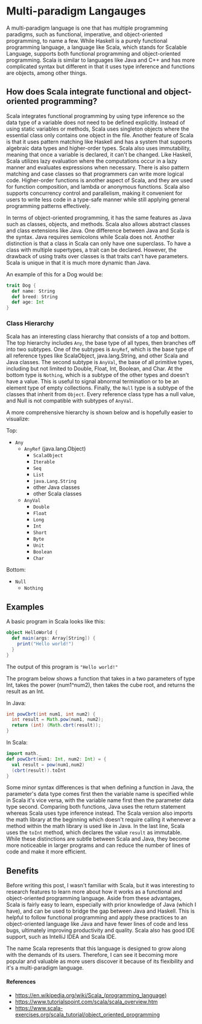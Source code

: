 # Multi-paradigm Langauges

A multi-paradigm language is one that has multiple programming paradigms, such as functional, imperative, and object-oriented programming, to name a few. While Haskell is a purely functional programming language, a language like Scala, which stands for Scalable Language, supports both functional programming and object-oriented programming. Scala is similar to languages like Java and C++ and has more complicated syntax but different in that it uses type inference and functions are objects, among other things.

## How does Scala integrate functional and object-oriented programming?
Scala integrates functional programming by using type inference so the data type of a variable does not need to be defined explicitly. Instead of using static variables or methods, Scala uses singleton objects where the essential class only contains one object in the file. Another feature of Scala is that it uses pattern matching like Haskell and has a system that supports algebraic data types and higher-order types. Scala also uses immutability, meaning that once a variable is declared, it can't be changed. Like Haskell, Scala utilizes lazy evaluation where the computations occur in a lazy manner and evaluates expressions when necessary.  There is also pattern matching and case classes so that programmers can write more logical code. Higher-order functions is another aspect of Scala, and they are used for function composition, and lambda or anonymous functions. Scala also supports concurrency control and parallelism, making it convenient for users to write less code in a type-safe manner while still applying general programming patterns effectively.

In terms of object-oriented programming, it has the same features as Java such as classes, objects, and methods. Scala also allows abstract classes and class extensions like Java. One difference between Java and Scala is the syntax. Java requires semicolons while Scala does not. Another distinction is that a class in Scala can only have one superclass. To have a class with multiple supertypes, a trait can be declared. However, the drawback of using traits over classes is that traits can't have parameters. Scala is unique in that it is much more dynamic than Java.

An example of this for a Dog would be:
```Scala
trait Dog {
  def name: String
  def breed: String
  def age: Int
}
```

### Class Hierarchy
Scala has an interesting class hierarchy that consists of a top and bottom. The top hierarchy includes `Any`, the base type of all types, then branches off into two subtypes. One of the subtypes is `AnyRef`, which is the base type of all reference types like ScalaObject, java.lang.String, and other Scala and Java classes. The second subtype is `AnyVal`, the base of all primitive types, including but not limited to Double, Float, Int, Boolean, and Char. At the bottom type is `Nothing`, which is a subtype of the other types and doesn't have a value. This is useful to signal abnormal termination or to be an element type of empty collections. Finally, the `Null` type is a subtype of the classes that inherit from `Object`. Every reference class type has a null value, and Null is not compatible with subtypes of `AnyVal`.

A more comprehensive hierarchy is shown below and is hopefully easier to visualize:

Top:
- `Any`
  - `AnyRef` (java.lang.Object)
    - `ScalaObject`
    - `Iterable`
    - `Seq`
    - `List`
    - `java.Lang.String`
    - other Java classes
    - other Scala classes
  - `AnyVal`
    - `Double`
    - `Float`
    - `Long`
    - `Int`
    - `Short`
    - `Byte`
    - `Unit`
    - `Boolean`
    - `Char`

Bottom:
- `Null`
  - `Nothing`

## Examples

A basic program in Scala looks like this:

```Scala
object HelloWorld {
  def main(args: Array[String]) {
    print("Hello world!")
  }
}
```
The output of this program is `"Hello world!"`

The program below shows a function that takes in a two parameters of type Int, takes the power (num1^num2), then takes the cube root, and returns the result as an Int.

In Java:
```Java
int powCbrt(int num1, int num2) {
  int result = Math.pow(num1, num2);
  return (int) (Math.cbrt(result));
}
```

In Scala:
```Scala
import math._
def powCbrt(num1: Int, num2: Int) = {
  val result = pow(num1,num2)
  (cbrt(result)).toInt
}
```

Some minor syntax differences is that when defining a function in Java, the parameter's data type comes first then the variable name is specified while in Scala it's vice versa, with the variable name first then the parameter data type second. Comparing both functions, Java uses the return statement whereas Scala uses type inference instead. The Scala version also imports the math library at the beginning which doesn't require calling it whenever a method within the math library is used like in Java. In the last line, Scala uses the `toInt` method, which declares the value `result` as immutable. While these distinctions are subtle between Scala and Java, they become more noticeable in larger programs and can reduce the number of lines of code and make it more efficient.

## Benefits
Before writing this post, I wasn't familiar with Scala, but it was interesting to research features to learn more about how it works as a functional and object-oriented programming language. Aside from these advantages, Scala is fairly easy to learn, especially with prior knowledge of Java (which I have), and can be used to bridge the gap between Java and Haskell. This is helpful to follow functional programming and apply these practices to an object-oriented language like Java and have fewer lines of code and less bugs, ultimately improving productivity and quality. Scala also has good IDE support, such as IntelliJ IDEA and Scala IDE.

The name Scala represents that this language is designed to grow along with the demands of its users. Therefore, I can see it becoming more popular and valuable as more users discover it because of its flexibility and it's a multi-paradigm language.

#### References
- https://en.wikipedia.org/wiki/Scala_(programming_language)
- https://www.tutorialspoint.com/scala/scala_overview.htm
- https://www.scala-exercises.org/scala_tutorial/object_oriented_programming
